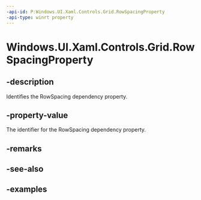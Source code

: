 ```yaml
---
-api-id: P:Windows.UI.Xaml.Controls.Grid.RowSpacingProperty
-api-type: winrt property
---
```


<!-- Property syntax.
public DependencyProperty RowSpacingProperty { get; }
-->

# Windows.UI.Xaml.Controls.Grid.RowSpacingProperty

## -description

Identifies the RowSpacing dependency property.



## -property-value

The identifier for the RowSpacing dependency property.

## -remarks

## -see-also

## -examples

